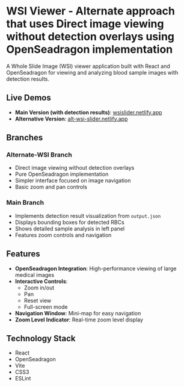 # WSI Viewer - Alternate approach that uses Direct image viewing without detection overlays using OpenSeadragon implementation

A Whole Slide Image (WSI) viewer application built with React and OpenSeadragon for viewing and analyzing blood sample images with detection results.

## Live Demos

- **Main Version (with detection results)**: [wsislider.netlify.app](https://wsislider.netlify.app/)
- **Alternative Version**: [alt-wsi-slider.netlify.app](https://alt-wsi-slider.netlify.app/)

## Branches

### Alternate-WSI Branch
- Direct image viewing without detection overlays
- Pure OpenSeadragon implementation
- Simpler interface focused on image navigation
- Basic zoom and pan controls

### Main Branch
- Implements detection result visualization from `output.json`
- Displays bounding boxes for detected RBCs
- Shows detailed sample analysis in left panel
- Features zoom controls and navigation


## Features

- **OpenSeadragon Integration**: High-performance viewing of large medical images
- **Interactive Controls**: 
  - Zoom in/out
  - Pan
  - Reset view
  - Full-screen mode
- **Navigation Window**: Mini-map for easy navigation
- **Zoom Level Indicator**: Real-time zoom level display

## Technology Stack

- React
- OpenSeadragon
- Vite
- CSS3
- ESLint
